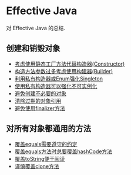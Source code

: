Effective Java
======
对 Effective Java 的总结.

## 创建和销毁对象
- [考虑使用静态工厂方法代替构造器(Constructor)](创建和销毁对象.md#考虑使用静态工厂方法代替构造器Constructor)
- [构造方法参数过多考虑使用构建器(Builder)](创建和销毁对象.md#构造方法参数过多考虑使用构建器Builder)
- [利用私有构造器或Enum强化Singleton](创建和销毁对象.md#利用私有构造器或Enum强化Singleton)
- [使用私有构造器可以强化不可实例化](创建和销毁对象.md#使用私有构造器可以强化不可实例化)
- [避免创建不必要的对象](创建和销毁对象.md#避免创建不必要的对象)
- [清除过期的对象引用](创建和销毁对象.md#清除过期的对象引用)
- [避免使用finalizer方法](创建和销毁对象.md#避免使用finalizer方法)

## 对所有对象都通用的方法
- [覆盖equals需要遵守的约定](对所有对象都通用的方法.md#覆盖equals需要遵守的约定)
- [覆盖equals方法时总要覆盖hashCode方法](对所有对象都通用的方法.md#覆盖equals方法时总要覆盖hashCode方法)
- [覆盖toString便于阅读](对所有对象都通用的方法.md#覆盖toString便于阅读)
- [谨慎覆盖clone方法](对所有对象都通用的方法.md#谨慎覆盖clone方法)